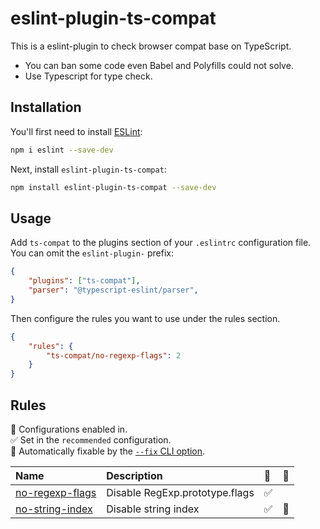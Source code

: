 # eslint-plugin-ts-compat

This is a eslint-plugin to check browser compat base on TypeScript.

* You can ban some code even Babel and Polyfills could not solve.
* Use Typescript for type check.

## Installation

You'll first need to install [ESLint](https://eslint.org/):

```sh
npm i eslint --save-dev
```

Next, install `eslint-plugin-ts-compat`:

```sh
npm install eslint-plugin-ts-compat --save-dev
```

## Usage

Add `ts-compat` to the plugins section of your `.eslintrc` configuration file. You can omit the `eslint-plugin-` prefix:

```json
{
    "plugins": ["ts-compat"],
    "parser": "@typescript-eslint/parser",
}
```


Then configure the rules you want to use under the rules section.

```json
{
    "rules": {
        "ts-compat/no-regexp-flags": 2
    }
}
```

## Rules

<!-- begin auto-generated rules list -->

💼 Configurations enabled in.\
✅ Set in the `recommended` configuration.\
🔧 Automatically fixable by the [`--fix` CLI option](https://eslint.org/docs/user-guide/command-line-interface#--fix).

| Name                                             | Description                    | 💼 | 🔧 |
| :----------------------------------------------- | :----------------------------- | :- | :- |
| [no-regexp-flags](docs/rules/no-regexp-flags.md) | Disable RegExp.prototype.flags | ✅  |    |
| [no-string-index](docs/rules/no-string-index.md) | Disable string index           | ✅  | 🔧 |

<!-- end auto-generated rules list -->


